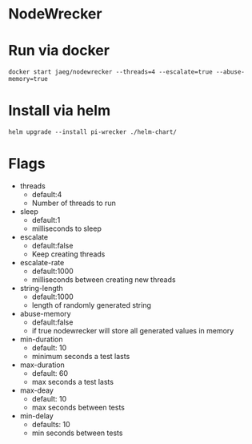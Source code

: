 # NodeWrecker


# Run via docker
`docker start jaeg/nodewrecker --threads=4 --escalate=true --abuse-memory=true`

# Install via helm
`helm upgrade --install pi-wrecker ./helm-chart/`

# Flags
- threads 
    - default:4
    - Number of threads to run
- sleep 
    - default:1
    - milliseconds to sleep
- escalate 
    - default:false
    - Keep creating threads
- escalate-rate 
    - default:1000
    - milliseconds between creating new threads
- string-length 
    - default:1000
    - length of randomly generated string
- abuse-memory
    - default:false
    - if true nodewrecker will store all generated values in memory
- min-duration
    - default: 10
    - minimum seconds a test lasts
- max-duration
    - default: 60
    - max seconds a test lasts
- max-deay
    - default: 10
    - max seconds between tests
- min-delay
    - defaults: 10
    - min seconds between tests